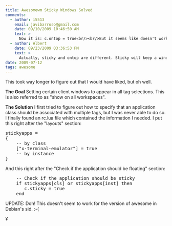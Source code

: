```yaml
---
title: Awesomewm Sticky Windows Solved 
comments:
  - author: i5513
    email: javibarroso@gmail.com
    date: 09/10/2009 10:46:50 AM
    text: >
      Now it is: c.ontop = true<br/><br/>But it seems like doesn't work with ekiga :(
  - author: Albert
    date: 09/23/2009 03:36:53 PM
    text: >
      Actually, sticky and ontop are different. Sticky will keep a window visible on all tags, while ontop will keep it the foremost window within one tag.<br/><br/>I'm using ontop for my gimp toolbox. :-)
date: 2009-07-12
tags: awesome
---
```

This took way longer to figure out that I would have liked, but oh well.

<b>The Goal</b>
Setting certain client windows to appear in all tag selections. This is also referred to as "show on all workspaces".

<b>The Solution</b>
I first tried to figure out how to specify that an application class should be associated with multiple tags, but I was never able to do so. I finally found an rc.lua file which contained the information I needed. I put this right after the "layouts" section:

<pre>stickyapps =
{
    -- by class
    ["x-terminal-emulator"] = true
    -- by instance
}</pre>

And this right after the "Check if the application should be floating" section:

<pre>    -- Check if the application should be sticky
    if stickyapps[cls] or stickyapps[inst] then
       c.sticky = true
    end
</pre>

UPDATE: Doh! This doesn't seem to work for the version of awesome in Debian's sid. :-(

¥

